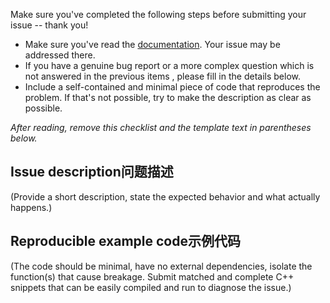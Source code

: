 Make sure you've completed the following steps before submitting your issue -- thank you!

* Make sure you've read the [documentation](https://qpanda-2.readthedocs.io/zh_CN/latest/). Your issue may be addressed there.
* If you have a genuine bug report or a more complex question which is not answered in the previous items , please fill in the details below.
* Include a self-contained and minimal piece of code that reproduces the problem. If that's not possible, try to make the description as clear as possible.

*After reading, remove this checklist and the template text in parentheses below.*

## Issue description问题描述

(Provide a short description, state the expected behavior and what actually happens.)

## Reproducible example code示例代码

(The code should be minimal, have no external dependencies, isolate the function(s) that cause breakage. Submit matched and complete C++ snippets that can be easily compiled and run to diagnose the issue.)